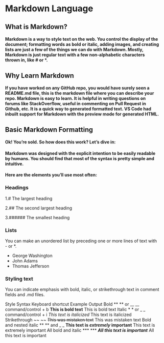 # Markdown Language



## What is Markdown? 

#### Markdown is a way to style text on the web. You control the display of the document; formatting words as bold or italic, adding images, and creating lists are just a few of the things we can do with Markdown. Mostly, Markdown is just regular text with a few non-alphabetic characters thrown in, like # or *.


## Why Learn Markdown

#### If you have worked on any GitHub repo, you would have surely seen a README.md file, this is the markdown file where you can describe your repo. Markdown is easy to learn. It is helpful in writing questions on forums like StackOverflow, useful in commenting on Pull Request in Github, etc. It is a quick way to generated formatted text. VS Code had inbuilt support for Markdown with the preview mode for generated HTML.


## Basic Markdown Formatting

#### Ok! You’re sold. So how does this work? Let’s dive in:
#### Markdown was designed with the explicit intention to be easily readable by humans. You should find that most of the syntax is pretty simple and intuitive.
#### Here are the elements you’ll use most often:

### Headings



1.# The largest heading

2.## The second largest heading

3.###### The smallest heading



### Lists

You can make an unordered list by preceding one or more lines of text with - or *.

- George Washington
- John Adams
- Thomas Jefferson

### Styling text

You can indicate emphasis with bold, italic, or strikethrough text in comment fields and .md files.

Style	Syntax	Keyboard shortcut	Example	Output
Bold	** ** or __ __	command/control + b	**This is bold text**	This is bold text
Italic	* * or _ _	command/control + i	*This text is italicized*	This text is italicized
Strikethrough	~~ ~~		~~This was mistaken text~~	This was mistaken text
Bold and nested italic	** ** and _ _		**This text is _extremely_ important**	This text is extremely important
All bold and italic	*** ***		***All this text is important***	All this text is important



